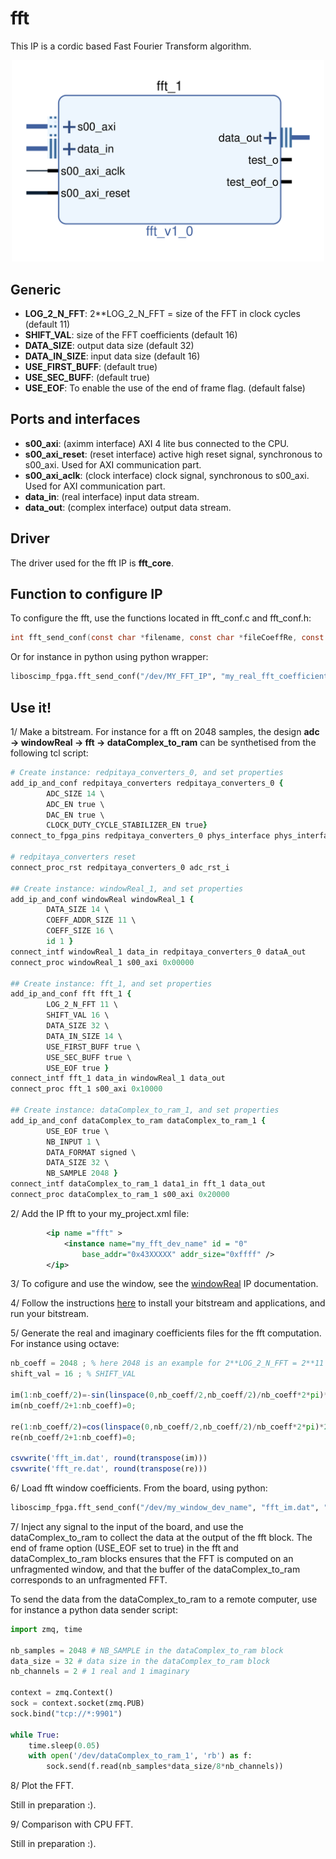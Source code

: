 # fft

This IP is a cordic based Fast Fourier Transform algorithm.

<p align="center">
<img src='figures/fft.png' width='500'>
</p>

## Generic

* **LOG_2_N_FFT**: 2**LOG_2_N_FFT = size of the FFT in clock cycles (default 11)
* **SHIFT_VAL**: size of the FFT coefficients (default 16)
* **DATA_SIZE**: output data size (default 32)
* **DATA_IN_SIZE**: input data size (default 16)
* **USE_FIRST_BUFF**: (default true)
* **USE_SEC_BUFF**: (default true)
* **USE_EOF**: To enable the use of the end of frame flag. (default false)

## Ports and interfaces

* **s00_axi**: (aximm interface) AXI 4 lite bus connected to the CPU.
* **s00_axi_reset**: (reset interface) active high reset signal, synchronous to s00_axi. Used for AXI communication part.
* **s00_axi_aclk**: (clock interface) clock signal, synchronous to s00_axi. Used for AXI communication part.
* **data_in**: (real interface) input data stream.
* **data_out**: (complex interface) output data stream.

## Driver

The driver used for the fft IP is **fft_core**.

## Function to configure IP

To configure the fft, use the functions located in fft_conf.c and fft_conf.h:
```c
int fft_send_conf(const char *filename, const char *fileCoeffRe, const char *fileCoeffIm, const int coeffSize);
```

Or for instance in python using python wrapper:
```python
liboscimp_fpga.fft_send_conf("/dev/MY_FFT_IP", "my_real_fft_coefficients.dat", "my_imaginary_fft_coefficients.dat", 2**LOG_2_N_FFT)
```

## Use it!


1/ Make a bitstream. For instance for a fft on 2048 samples, the design **adc -> windowReal -> fft -> dataComplex_to_ram** can be synthetised from the following tcl script:

```tcl
# Create instance: redpitaya_converters_0, and set properties
add_ip_and_conf redpitaya_converters redpitaya_converters_0 {
        ADC_SIZE 14 \
        ADC_EN true \
        DAC_EN true \
        CLOCK_DUTY_CYCLE_STABILIZER_EN true}
connect_to_fpga_pins redpitaya_converters_0 phys_interface phys_interface_0

# redpitaya_converters reset
connect_proc_rst redpitaya_converters_0 adc_rst_i

## Create instance: windowReal_1, and set properties
add_ip_and_conf windowReal windowReal_1 {
        DATA_SIZE 14 \
        COEFF_ADDR_SIZE 11 \
        COEFF_SIZE 16 \
        id 1 }
connect_intf windowReal_1 data_in redpitaya_converters_0 dataA_out
connect_proc windowReal_1 s00_axi 0x00000

## Create instance: fft_1, and set properties
add_ip_and_conf fft fft_1 {
        LOG_2_N_FFT 11 \
        SHIFT_VAL 16 \
        DATA_SIZE 32 \
        DATA_IN_SIZE 14 \
        USE_FIRST_BUFF true \
        USE_SEC_BUFF true \
        USE_EOF true }
connect_intf fft_1 data_in windowReal_1 data_out
connect_proc fft_1 s00_axi 0x10000

## Create instance: dataComplex_to_ram_1, and set properties
add_ip_and_conf dataComplex_to_ram dataComplex_to_ram_1 {
        USE_EOF true \
        NB_INPUT 1 \
        DATA_FORMAT signed \
        DATA_SIZE 32 \
        NB_SAMPLE 2048 }
connect_intf dataComplex_to_ram_1 data1_in fft_1 data_out
connect_proc dataComplex_to_ram_1 s00_axi 0x20000

```

2/ Add the IP fft to your my_project.xml file:

```xml
        <ip name ="fft" >
            <instance name="my_fft_dev_name" id = "0"
                base_addr="0x43XXXXX" addr_size="0xffff" />
        </ip>
```

3/ To cofigure and use the window, see the [windowReal](https://github.com/oscimp/oscimpDigital/blob/master/doc/IP/windowReal.md) IP documentation.

4/ Follow the instructions [here](https://github.com/oscimp/oscimpDigital/wiki/4Testing) to install your bitstream and applications, and run your bitstream. 

5/ Generate the real and imaginary coefficients files for the fft computation. For instance using octave:

```octave
nb_coeff = 2048 ; % here 2048 is an example for 2**LOG_2_N_FFT = 2**11
shift_val = 16 ; % SHIFT_VAL

im(1:nb_coeff/2)=-sin(linspace(0,nb_coeff/2,nb_coeff/2)/nb_coeff*2*pi)*2^shift_val;
im(nb_coeff/2+1:nb_coeff)=0;

re(1:nb_coeff/2)=cos(linspace(0,nb_coeff/2,nb_coeff/2)/nb_coeff*2*pi)*2^shift_val;
re(nb_coeff/2+1:nb_coeff)=0;

csvwrite('fft_im.dat', round(transpose(im)))
csvwrite('fft_re.dat', round(transpose(re)))
```

6/ Load fft window coefficients. From the board, using python:

```python
liboscimp_fpga.fft_send_conf("/dev/my_window_dev_name", "fft_im.dat", "fft_re.dat", 2048)
```

7/ Inject any signal to the input of the board, and use the dataComplex_to_ram to collect the data at the output of the fft block. The end of frame option (USE_EOF set to true) in the fft and dataComplex_to_ram blocks ensures that the FFT is computed on an unfragmented window, and that the buffer of the dataComplex_to_ram corresponds to an unfragmented FFT.  

To send the data from the dataComplex_to_ram to a remote computer, use for instance a python data sender script:

```python
import zmq, time

nb_samples = 2048 # NB_SAMPLE in the dataComplex_to_ram block
data_size = 32 # data size in the dataComplex_to_ram block
nb_channels = 2 # 1 real and 1 imaginary

context = zmq.Context()
sock = context.socket(zmq.PUB)
sock.bind("tcp://*:9901")

while True:
    time.sleep(0.05)
    with open('/dev/dataComplex_to_ram_1', 'rb') as f:
        sock.send(f.read(nb_samples*data_size/8*nb_channels))
```

8/ Plot the FFT. 

Still in preparation :).

9/ Comparison with CPU FFT.

Still in preparation :).
